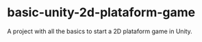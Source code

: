 # basic-unity-2d-plataform-game
A project with all the basics to start a 2D plataform game in Unity.
